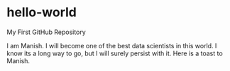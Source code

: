 # hello-world
My First GitHub Repository

I am Manish. I will become one of the best data scientists in this world.
I know its a long way to go, but I will surely persist with it.
Here is a toast to Manish.



